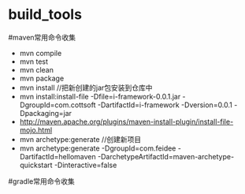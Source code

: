# build_tools

#maven常用命令收集
- mvn compile
- mvn test
- mvn clean
- mvn package
- mvn install //把新创建的jar包安装到仓库中 
- mvn install:install-file -Dfile=i-framework-0.0.1.jar -DgroupId=com.cottsoft -DartifactId=i-framework -Dversion=0.0.1 -Dpackaging=jar
- http://maven.apache.org/plugins/maven-install-plugin/install-file-mojo.html
- mvn archetype:generate //创建新项目
- mvn archetype:generate -DgroupId=com.feidee -DartifactId=hellomaven -DarchetypeArtifactId=maven-archetype-quickstart -Dinteractive=false

#gradle常用命令收集

